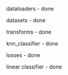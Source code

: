 dataloaders - done

datasets - done

transforms - done

knn_classifier - done

losses - done

linear classifier - done
